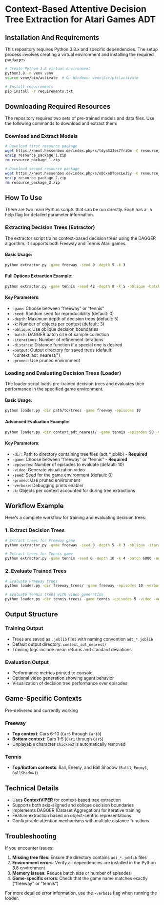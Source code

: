 # Context-Based Attentive Decision Tree Extraction for Atari Games ADT

## Installation And Requirements

This repository requires Python 3.8.x and specific dependencies. The setup process involves creating a virtual environment and installing the required packages.

```bash
# Create Python 3.8 virtual environment
python3.8 -m venv venv
source venv/bin/activate  # On Windows: venv\Scripts\activate

# Install requirements
pip install -r requirements.txt
```

## Downloading Required Resources

The repository requires two sets of pre-trained models and data files. Use the following commands to download and extract them:

### Download and Extract Models
```bash
# Download first resource package
wget https://next.hessenbox.de/index.php/s/tdyaS3Jes7friQm -O resource_package_1.zip
unzip resource_package_1.zip
rm resource_package_1.zip

# Download second resource package  
wget https://next.hessenbox.de/index.php/s/oBCxeDTqecLeJSy -O resource_package_2.zip
unzip resource_package_2.zip
rm resource_package_2.zip
```

## How To Use

There are two main Python scripts that can be run directly. Each has a `-h` help flag for detailed parameter information.

### Extracting Decision Trees (Extractor)

The extractor script trains context-based decision trees using the DAGGER algorithm. It supports both Freeway and Tennis Atari games.

#### Basic Usage:
```bash
python extractor.py -game freeway -seed 0 -depth 5 -k 3
```

#### Full Options Extraction Example:
```bash
python extractor.py -game tennis -seed 42 -depth 8 -k 5 -oblique -batch 50000 -iterations 5 -distance l2 -output custom_trees/ -eval-episodes 20
```

#### Key Parameters:
- `-game`: Choose between "freeway" or "tennis"
- `-seed`: Random seed for reproducibility (default: 0)
- `-depth`: Maximum depth of decision trees (default: 5)
- `-k`: Number of objects per context (default: 3)
- `-oblique`: Use oblique decision boundaries
- `-batch`: DAGGER batch size of sample collection
- `-iterations`: Number of refinement iterations
- `-distance`: Distance function if a special one is desired
- `-output`: Output directory for saved trees (default: "context_adt_nearest/")
- `-pruned`: Use pruned environment

### Loading and Evaluating Decision Trees (Loader)

The loader script loads pre-trained decision trees and evaluates their performance in the specified game environment.

#### Basic Usage:
```bash
python loader.py -dir path/to/trees -game freeway -episodes 10
```

#### Advanced Evaluation Example:
```bash
python loader.py -dir context_adt_nearest/ -game tennis -episodes 50 -video -seed 42 -pruned -verbose -k 5 -pruned
```

#### Key Parameters:
- `-dir`: Path to directory containing tree files (adt_*.joblib) - **Required**
- `-game`: Choose between "freeway" or "tennis" - **Required**
- `-episodes`: Number of episodes to evaluate (default: 10)
- `-video`: Generate visualization video
- `-seed`: Seed for the game environment (default: 0)
- `-pruned`: Use pruned environment
- `-verbose`: Debugging prints enabler
- `-k`: Objects per context accounted for during tree extractions

## Workflow Example

Here's a complete workflow for training and evaluating decision trees:

### 1. Extract Decision Trees
```bash
# Extract trees for Freeway game
python extractor.py -game freeway -seed 0 -depth 5 -k 3 -oblique -iterations 10 -output freeway_trees/ -pruned

# Extract trees for Tennis game
python extractor.py -game tennis -seed 0 -depth 10 -k 4 -batch 6000 -output tennis_trees/ -pruned
```

### 2. Evaluate Trained Trees
```bash
# Evaluate Freeway trees
python loader.py -dir freeway_trees/ -game freeway -episodes 10 -verbose -pruned

# Evaluate Tennis trees with video generation
python loader.py -dir tennis_trees/ -game tennis -episodes 5 -video -verbose -pruned
```

## Output Structure

### Training Output
- Trees are saved as `.joblib` files with naming convention `adt_*.joblib`
- Default output directory: `context_adt_nearest/`
- Training logs include mean returns and standard deviations

### Evaluation Output
- Performance metrics printed to console
- Optional video generation showing agent behavior
- Visualization of decision tree performance over episodes

## Game-Specific Contexts
Pre-delivered and currently working
### Freeway
- **Top context**: Cars 6-10 (`Car6` through `Car10`)
- **Bottom context**: Cars 1-5 (`Car1` through `Car5`)
- Unplayable character `Chicken2` is automatically removed

### Tennis
- **Top/Bottom contexts**: Ball, Enemy, and Ball Shadow (`Ball1`, `Enemy1`, `BallShadow1`)

## Technical Details

- Uses **ContextVIPER** for context-based tree extraction
- Supports both axis-aligned and oblique decision boundaries
- Implements DAGGER (Dataset Aggregation) for iterative training
- Feature extraction based on object-centric representations
- Configurable attention mechanisms with multiple distance functions

## Troubleshooting

If you encounter issues:

1. **Missing tree files**: Ensure the directory contains `adt_*.joblib` files
2. **Environment errors**: Verify all dependencies are installed in the Python 3.8 environment  
3. **Memory issues**: Reduce batch size or number of episodes
4. **Game-specific errors**: Check that the game name matches exactly ("freeway" or "tennis")

For more detailed error information, use the `-verbose` flag when running the loader.
